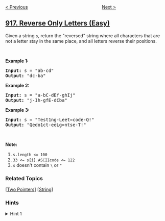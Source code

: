 <!--|This file generated by command(leetcode description); DO NOT EDIT.    |-->
<!--+----------------------------------------------------------------------+-->
<!--|@author    openset <openset.wang@gmail.com>                           |-->
<!--|@link      https://github.com/openset                                 |-->
<!--|@home      https://github.com/openset/leetcode                        |-->
<!--+----------------------------------------------------------------------+-->

[< Previous](../word-subsets "Word Subsets")
　　　　　　　　　　　　　　　　
[Next >](../maximum-sum-circular-subarray "Maximum Sum Circular Subarray")

## [917. Reverse Only Letters (Easy)](https://leetcode.com/problems/reverse-only-letters "仅仅反转字母")

<p>Given a string <code>s</code>, return the &quot;reversed&quot; string where all characters that are not a letter&nbsp;stay in the same place, and all letters reverse their positions.</p>

<p>&nbsp;</p>

<div>
<div>
<div>
<ol>
</ol>
</div>
</div>
</div>

<div>
<p><strong>Example 1:</strong></p>

<pre>
<strong>Input: </strong>s = <span id="example-input-1-1">&quot;ab-cd&quot;</span>
<strong>Output: </strong><span id="example-output-1">&quot;dc-ba&quot;</span>
</pre>

<div>
<p><strong>Example 2:</strong></p>

<pre>
<strong>Input: </strong>s = <span id="example-input-2-1">&quot;a-bC-dEf-ghIj&quot;</span>
<strong>Output: </strong><span id="example-output-2">&quot;j-Ih-gfE-dCba&quot;</span>
</pre>

<div>
<p><strong>Example 3:</strong></p>

<pre>
<strong>Input: </strong>s = <span id="example-input-3-1">&quot;Test1ng-Leet=code-Q!&quot;</span>
<strong>Output: </strong><span id="example-output-3">&quot;Qedo1ct-eeLg=ntse-T!&quot;</span>
</pre>

<p>&nbsp;</p>

<div>
<p><strong><span>Note:</span></strong></p>

<ol>
	<li><code>s.length &lt;= 100</code></li>
	<li><code>33 &lt;= s[i].ASCIIcode &lt;= 122</code>&nbsp;</li>
	<li><code>s</code> doesn&#39;t contain <code>\</code> or <code>&quot;</code></li>
</ol>
</div>
</div>
</div>
</div>

### Related Topics
  [[Two Pointers](../../tag/two-pointers/README.md)]
  [[String](../../tag/string/README.md)]

### Hints
<details>
<summary>Hint 1</summary>
This problem is exactly like reversing a normal string except that there are certain characters that we have to simply skip. That should be easy enough to do if you know how to reverse a string using the two-pointer approach.
</details>

